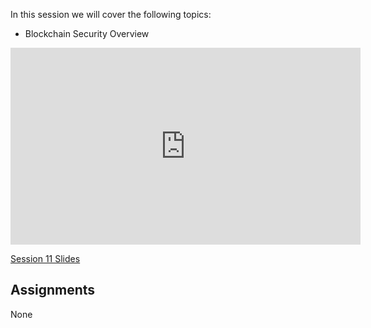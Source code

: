 In this session we will cover the following topics:

- Blockchain Security Overview

<iframe width="560" height="315" src="https://www.youtube.com/embed/O3Hc1_Io3b0" title="YouTube video player" frameborder="0" allow="accelerometer; autoplay; clipboard-write; encrypted-media; gyroscope; picture-in-picture; web-share" allowfullscreen></iframe>

[Session 11 Slides](https://docs.google.com/presentation/d/1nxt8V9xlFMbs-HI7GqVV02UJecnnd6XHKz-5us1wx28/edit#slide=id.p1)

## Assignments
None